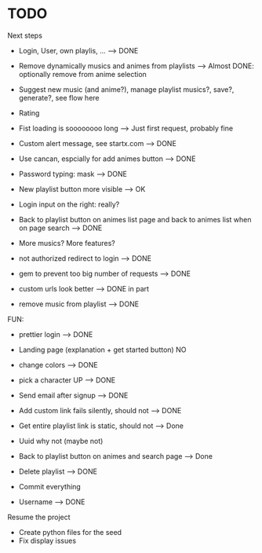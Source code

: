# TODO

Next steps

* Login, User, own playlis, ... 
--> DONE

* Remove dynamically musics and animes from playlists
--> Almost DONE: optionally remove from anime selection


* Suggest new music (and anime?), manage playlist musics?, save?, generate?, see flow here

* Rating

* Fist loading is soooooooo long
--> Just first request, probably fine

* Custom alert message, see startx.com
--> DONE

* Use cancan, espcially for add animes button
--> DONE

* Password typing: mask
--> DONE

* New playlist button more visible
--> OK

* Login input on the right: really?

* Back to playlist button on animes list page and back to animes list when on page search
--> DONE

* More musics? More features?



* not authorized redirect to login
--> DONE

* gem to prevent too big number of requests
--> DONE

* custom urls look better
--> DONE in part

* remove music from playlist
--> DONE

FUN:
* prettier login
--> DONE
* Landing page (explanation + get started button) NO
* change colors
--> DONE
* pick a character  UP
--> DONE

* Send email after signup
--> DONE

* Add custom link fails silently, should not
--> DONE

* Get entire playlist link is static, should not
--> Done
* Uuid why not (maybe not)
* Back to playlist button on animes and search page
--> Done

* Delete playlist
--> DONE

* Commit everything

* Username
--> DONE

Resume the project

* Create python files for the seed
* Fix display issues